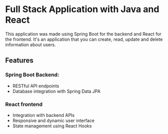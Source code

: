 # Full Stack Application with Java and React
This application was made using Spring Boot for the backend and React for the frontend.
It's an application that you can create, read, update and delete information about users.

## Features
### Spring Boot Backend:
* RESTful API endpoints
* Database integration with Spring Data JPA

### React frontend
* Integration with backend APIs
* Responsive and dynamic user interface
* State management using React Hooks
